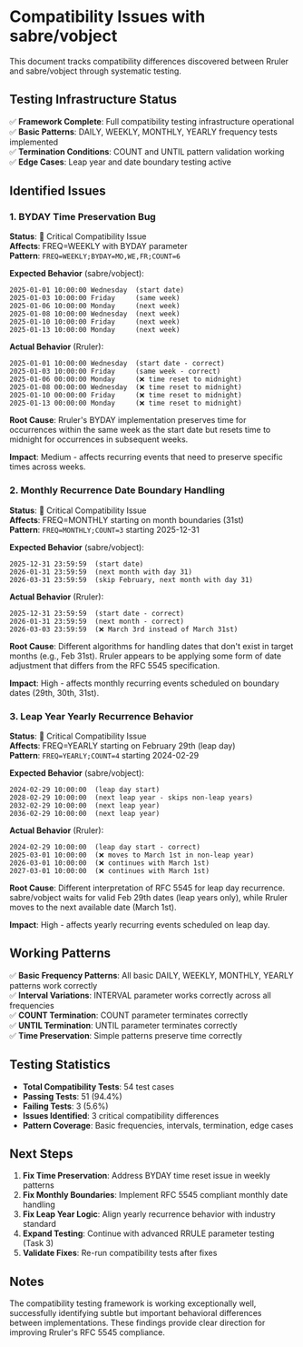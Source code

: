 # Compatibility Issues with sabre/vobject

This document tracks compatibility differences discovered between Rruler and sabre/vobject through systematic testing.

## Testing Infrastructure Status

✅ **Framework Complete**: Full compatibility testing infrastructure operational  
✅ **Basic Patterns**: DAILY, WEEKLY, MONTHLY, YEARLY frequency tests implemented  
✅ **Termination Conditions**: COUNT and UNTIL pattern validation working  
✅ **Edge Cases**: Leap year and date boundary testing active  

## Identified Issues

### 1. BYDAY Time Preservation Bug

**Status**: 🔴 Critical Compatibility Issue  
**Affects**: FREQ=WEEKLY with BYDAY parameter  
**Pattern**: `FREQ=WEEKLY;BYDAY=MO,WE,FR;COUNT=6`

**Expected Behavior** (sabre/vobject):
```
2025-01-01 10:00:00 Wednesday  (start date)
2025-01-03 10:00:00 Friday     (same week)  
2025-01-06 10:00:00 Monday     (next week)
2025-01-08 10:00:00 Wednesday  (next week)
2025-01-10 10:00:00 Friday     (next week)
2025-01-13 10:00:00 Monday     (next week)
```

**Actual Behavior** (Rruler):
```
2025-01-01 10:00:00 Wednesday  (start date - correct)
2025-01-03 10:00:00 Friday     (same week - correct)
2025-01-06 00:00:00 Monday     (❌ time reset to midnight)
2025-01-08 00:00:00 Wednesday  (❌ time reset to midnight)
2025-01-10 00:00:00 Friday     (❌ time reset to midnight)  
2025-01-13 00:00:00 Monday     (❌ time reset to midnight)
```

**Root Cause**: Rruler's BYDAY implementation preserves time for occurrences within the same week as the start date but resets time to midnight for occurrences in subsequent weeks.

**Impact**: Medium - affects recurring events that need to preserve specific times across weeks.

### 2. Monthly Recurrence Date Boundary Handling

**Status**: 🔴 Critical Compatibility Issue  
**Affects**: FREQ=MONTHLY starting on month boundaries (31st)  
**Pattern**: `FREQ=MONTHLY;COUNT=3` starting 2025-12-31

**Expected Behavior** (sabre/vobject):
```
2025-12-31 23:59:59  (start date)
2026-01-31 23:59:59  (next month with day 31)
2026-03-31 23:59:59  (skip February, next month with day 31)
```

**Actual Behavior** (Rruler):
```
2025-12-31 23:59:59  (start date - correct)
2026-01-31 23:59:59  (next month - correct)
2026-03-03 23:59:59  (❌ March 3rd instead of March 31st)
```

**Root Cause**: Different algorithms for handling dates that don't exist in target months (e.g., Feb 31st). Rruler appears to be applying some form of date adjustment that differs from the RFC 5545 specification.

**Impact**: High - affects monthly recurring events scheduled on boundary dates (29th, 30th, 31st).

### 3. Leap Year Yearly Recurrence Behavior

**Status**: 🔴 Critical Compatibility Issue  
**Affects**: FREQ=YEARLY starting on February 29th (leap day)  
**Pattern**: `FREQ=YEARLY;COUNT=4` starting 2024-02-29

**Expected Behavior** (sabre/vobject):
```
2024-02-29 10:00:00  (leap day start)
2028-02-29 10:00:00  (next leap year - skips non-leap years)
2032-02-29 10:00:00  (next leap year)
2036-02-29 10:00:00  (next leap year)
```

**Actual Behavior** (Rruler):
```
2024-02-29 10:00:00  (leap day start - correct)
2025-03-01 10:00:00  (❌ moves to March 1st in non-leap year)
2026-03-01 10:00:00  (❌ continues with March 1st)
2027-03-01 10:00:00  (❌ continues with March 1st)
```

**Root Cause**: Different interpretation of RFC 5545 for leap day recurrence. sabre/vobject waits for valid Feb 29th dates (leap years only), while Rruler moves to the next available date (March 1st).

**Impact**: High - affects yearly recurring events scheduled on leap day.

## Working Patterns

✅ **Basic Frequency Patterns**: All basic DAILY, WEEKLY, MONTHLY, YEARLY patterns work correctly  
✅ **Interval Variations**: INTERVAL parameter works correctly across all frequencies  
✅ **COUNT Termination**: COUNT parameter terminates correctly  
✅ **UNTIL Termination**: UNTIL parameter terminates correctly  
✅ **Time Preservation**: Simple patterns preserve time correctly  

## Testing Statistics

- **Total Compatibility Tests**: 54 test cases
- **Passing Tests**: 51 (94.4%)
- **Failing Tests**: 3 (5.6%)
- **Issues Identified**: 3 critical compatibility differences
- **Pattern Coverage**: Basic frequencies, intervals, termination, edge cases

## Next Steps

1. **Fix Time Preservation**: Address BYDAY time reset issue in weekly patterns
2. **Fix Monthly Boundaries**: Implement RFC 5545 compliant monthly date handling  
3. **Fix Leap Year Logic**: Align yearly recurrence behavior with industry standard
4. **Expand Testing**: Continue with advanced RRULE parameter testing (Task 3)
5. **Validate Fixes**: Re-run compatibility tests after fixes

## Notes

The compatibility testing framework is working exceptionally well, successfully identifying subtle but important behavioral differences between implementations. These findings provide clear direction for improving Rruler's RFC 5545 compliance.